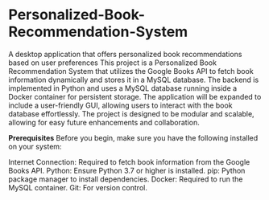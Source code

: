 # Personalized-Book-Recommendation-System
A desktop application that offers personalized book recommendations based on user preferences
This project is a Personalized Book Recommendation System that utilizes the Google Books API to fetch book information dynamically and stores it in a MySQL database. The backend is implemented in Python and uses a MySQL database running inside a Docker container for persistent storage. The application will be expanded to include a user-friendly GUI, allowing users to interact with the book database effortlessly. The project is designed to be modular and scalable, allowing for easy future enhancements and collaboration.

**Prerequisites**
Before you begin, make sure you have the following installed on your system:

Internet Connection: Required to fetch book information from the Google Books API.
Python: Ensure Python 3.7 or higher is installed.
pip: Python package manager to install dependencies.
Docker: Required to run the MySQL container.
Git: For version control.

